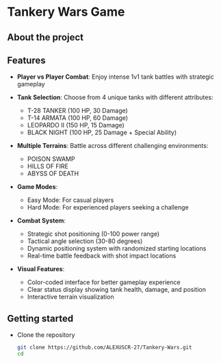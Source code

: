 <a id="readme-top"></a>
# Tankery Wars Game

<div align="center">
  

</div>

## About the project


## Features

- **Player vs Player Combat**: Enjoy intense 1v1 tank battles with strategic gameplay
- **Tank Selection**: Choose from 4 unique tanks with different attributes:
  - T-28 TANKER (100 HP, 30 Damage)
  - T-14 ARMATA (100 HP, 60 Damage)
  - LEOPARDO II (150 HP, 15 Damage)
  - BLACK NIGHT (100 HP, 25 Damage + Special Ability)

- **Multiple Terrains**: Battle across different challenging environments:
  - POISON SWAMP
  - HILLS OF FIRE
  - ABYSS OF DEATH

- **Game Modes**: 
  - Easy Mode: For casual players
  - Hard Mode: For experienced players seeking a challenge

- **Combat System**:
  - Strategic shot positioning (0-100 power range)
  - Tactical angle selection (30-80 degrees)
  - Dynamic positioning system with randomized starting locations
  - Real-time battle feedback with shot impact locations

- **Visual Features**:
  - Color-coded interface for better gameplay experience
  - Clear status display showing tank health, damage, and position
  - Interactive terrain visualization
 

## Getting started


- Clone the repository
  
  ```sh
  git clone https://github.com/ALEXUSCR-27/Tankery-Wars.git
  cd 
  ```